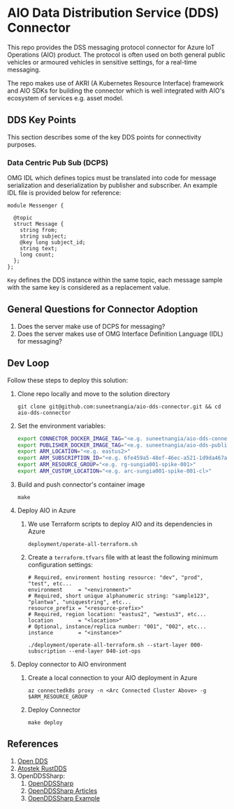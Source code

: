 # AIO Data Distribution Service (DDS) Connector

This repo provides the DSS messaging protocol connector for Azure IoT Operations (AIO) product. The protocol is often used on both general public vehicles or armoured vehicles in sensitive settings, for a real-time messaging.

The repo makes use of AKRI (A Kubernetes Resource Interface) framework and AIO SDKs for building the connector which is well integrated with AIO's ecosystem of services e.g. asset model.

## DDS Key Points

This section describes some of the key DDS points for connectivity purposes.

### Data Centric Pub Sub (DCPS)

OMG IDL which defines topics must be translated into code for message serialization and deserialization by publisher and subscriber. An example IDL file is provided below for reference:

```IDL
module Messenger {

  @topic
  struct Message {
    string from;
    string subject;
    @key long subject_id;
    string text;
    long count;
  };
};
```

`Key` defines the DDS instance within the same topic, each message sample with the same key is considered as a replacement value.

## General Questions for Connector Adoption

1. Does the server make use of DCPS for messaging?
2. Does the server makes use of OMG Interface Definition Language (IDL) for messaging?

## Dev Loop

Follow these steps to deploy this solution:

1. Clone repo locally and move to the solution directory

    `git clone git@github.com:suneetnangia/aio-dds-connector.git && cd aio-dds-connector`

2. Set the environment variables:

    ```sh
    export CONNECTOR_DOCKER_IMAGE_TAG="<e.g. suneetnangia/aio-dds-connector:v0.1>"
    export PUBLISHER_DOCKER_IMAGE_TAG="<e.g. suneetnangia/aio-dds-publisher:v0.1>"
    export ARM_LOCATION="<e.g. eastus2>"
    export ARM_SUBSCRIPTION_ID="<e.g. 6fe459a5-48ef-46ec-a521-1d9da467ab54>"
    export ARM_RESOURCE_GROUP="<e.g. rg-sungia001-spike-001>"
    export ARM_CUSTOM_LOCATION="<e.g. arc-sungia001-spike-001-cl>"
    ```

2. Build and push connector's container image

    `make`

3. Deploy AIO in Azure

    1. We use Terraform scripts to deploy AIO and its dependencies in Azure

        `deployment/operate-all-terraform.sh`

    2. Create a `terraform.tfvars` file with at least the following minimum configuration settings:

        ```hcl
        # Required, environment hosting resource: "dev", "prod", "test", etc...
        environment     = "<environment>"
        # Required, short unique alphanumeric string: "sample123", "plantwa", "uniquestring", etc...
        resource_prefix = "<resource-prefix>"
        # Required, region location: "eastus2", "westus3", etc...
        location        = "<location>"
        # Optional, instance/replica number: "001", "002", etc...
        instance        = "<instance>"
        ```

        `./deployment/operate-all-terraform.sh --start-layer 000-subscription --end-layer 040-iot-ops`

4. Deploy connector to AIO environment

    1. Create a local connection to your AIO deployment in Azure

        `az connectedk8s proxy -n <Arc Connected Cluster Above> -g $ARM_RESOURCE_GROUP`

    2. Deploy Connector

        `make deploy`

## References

1. [Open DDS](https://opendds.readthedocs.io/)
2. [Atostek RustDDS](https://github.com/Atostek/RustDDS)
3. OpenDDSSharp:
    1. [OpenDDSSharp](https://www.openddsharp.com/)
    2. [OpenDDSSharp Articles](https://www.openddsharp.com/articles/getting_started.html)
    3. [OpenDDSSharp Example](https://objectcomputing.com/resources/publications/sett/october-2020-opendds-in-a-net-application-with-openddsharp)
